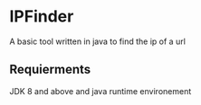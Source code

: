 # IPFinder

A basic tool written in java to find the ip of a url

## Requierments

JDK 8 and above and java runtime environement
